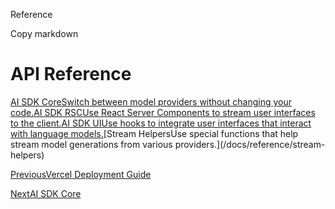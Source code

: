 Reference

Copy markdown

# API Reference

[AI SDK CoreSwitch between model providers without changing your
code.](/docs/reference/ai-sdk-core)[AI SDK RSCUse React Server Components to
stream user interfaces to the client.](/docs/reference/ai-sdk-rsc)[AI SDK
UIUse hooks to integrate user interfaces that interact with language
models.](/docs/reference/ai-sdk-ui)[Stream HelpersUse special functions that
help stream model generations from various providers.](/docs/reference/stream-
helpers)

[PreviousVercel Deployment Guide](/docs/advanced/vercel-deployment-guide)

[NextAI SDK Core](/docs/reference/ai-sdk-core)

